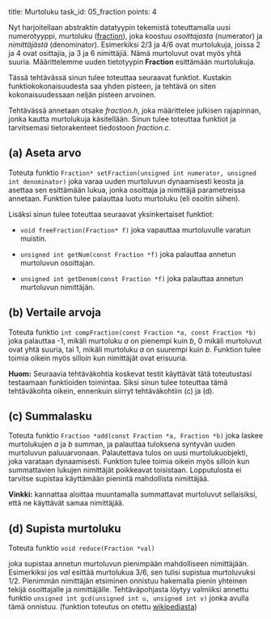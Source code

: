 title: Murtoluku
task_id: 05_fraction
points: 4

Nyt harjoitellaan abstraktin datatyypin tekemistä toteuttamalla uusi
numerotyyppi, murtoluku ([fraction]), joka koostuu _osoittajasta_
(numerator) ja _nimittäjästä_ (denominator). Esimerkiksi 2/3 ja 4/6
ovat murtolukuja, joissa 2 ja 4 ovat osittajia, ja 3 ja 6
nimittäjiä. Nämä murtoluvut ovat myös yhtä suuria. Määrittelemme uuden
tietotyypin **Fraction** esittämään murtolukuja.

[fraction]: http://en.wikipedia.org/wiki/Fraction_(mathematics)

Tässä tehtävässä sinun tulee toteuttaa seuraavat funktiot. Kustakin
funktiokokonaisuudesta saa yhden pisteen, ja tehtävä on siten
kokonaisuudessaan neljän pisteen arvoinen.

Tehtävässä annetaan otsake _fraction.h_, joka määrittelee julkisen
rajapinnan, jonka kautta murtolukuja käsitellään. Sinun tulee
toteuttaa funktiot ja tarvitsemasi tietorakenteet tiedostoon
_fraction.c_.

## (a) Aseta arvo

Toteuta funktio `Fraction* setFraction(unsigned int numerator,
unsigned int denominator)` joka varaa uuden murtoluvun dynaamisesti
keosta ja asettaa sen esittämään lukua, jonka osoittaja ja nimittäjä
parametreissa annetaan. Funktion tulee palauttaa luotu murtoluku (eli
osoitin siihen).

Lisäksi sinun tulee toteuttaa seuraavat yksinkertaiset funktiot:

- `void freeFraction(Fraction* f)` joka vapauttaa murtoluvulle
  varatun muistin.

- `unsigned int getNum(const Fraction *f)` joka palauttaa annetun
  murtoluvun osoittajan.

- `unsigned int getDenom(const Fraction *f)` joka palauttaa annetun
  murtoluvun nimittäjän.

## (b) Vertaile arvoja

Toteuta funktio `int compFraction(const Fraction *a, const
Fraction *b)` joka palauttaa -1, mikäli murtoluku _a_ on pienempi kuin
_b_, 0 mikäli murtoluvut ovat yhtä suuria, tai 1, mikäli murtoluku _a_
on suurempi kuin _b_. Funktion tulee toimia oikein myös silloin kun
nimittäjät ovat erisuuria.

**Huom:** Seuraavia tehtäväkohtia koskevat testit
käyttävät tätä toteutustasi testaamaan funktioiden toimintaa. Siksi
sinun tulee toteuttaa tämä tehtäväkohta oikein, ennenkuin siirryt
tehtäväkohtiin (c) ja (d).

## (c) Summalasku

Toteuta funktio `Fraction *add(const Fraction *a, Fraction *b)` joka
laskee murtolukujen _a_ ja _b_ summan, ja palauttaa tuloksena syntyvän
uuden murtoluvun paluuarvonaan. Palautettava tulos on uusi
murtolukuobjekti, joka varataan dynaamisesti. Funktion tulee toimia
oikein myös silloin kun summattavien lukujen nimittäjät poikkeavat
toisistaan. Lopputulosta ei tarvitse supistaa käyttämään pienintä
mahdollista nimittäjää.

**Vinkki:** kannattaa aloittaa muuntamalla summattavat murtoluvut
sellaisiksi, että ne käyttävät samaa nimittäjää.

## (d) Supista murtoluku

Toteuta funktio `void reduce(Fraction *val)`

joka supistaa annetun murtoluvun pienimpään mahdolliseen
nimittäjään. Esimerkiksi jos _val_ esittää murtolukua 3/6, sen tulisi
supistua murtoluvuksi 1/2. Pienimmän nimittäjän etsiminen onnistuu
hakemalla pienin yhteinen tekijä osoittajalle ja
nimittäjälle. Tehtäväpohjasta löytyy valmiiksi annettu funktio
`unsigned int gcd(unsigned int u, unsigned int v)` jonka avulla tämä
onnistuu. (funktion toteutus on otettu
[wikipediasta](http://en.wikipedia.org/wiki/Binary_GCD_algorithm))

